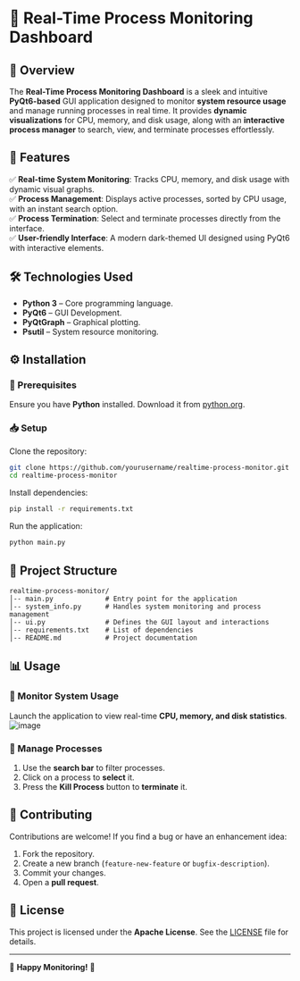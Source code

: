 # 🚀 Real-Time Process Monitoring Dashboard

## 📌 Overview
The **Real-Time Process Monitoring Dashboard** is a sleek and intuitive **PyQt6-based** GUI application designed to monitor **system resource usage** and manage running processes in real time. It provides **dynamic visualizations** for CPU, memory, and disk usage, along with an **interactive process manager** to search, view, and terminate processes effortlessly.

## 🎯 Features
✅ **Real-time System Monitoring**: Tracks CPU, memory, and disk usage with dynamic visual graphs.  
✅ **Process Management**: Displays active processes, sorted by CPU usage, with an instant search option.  
✅ **Process Termination**: Select and terminate processes directly from the interface.  
✅ **User-friendly Interface**: A modern dark-themed UI designed using PyQt6 with interactive elements.  

## 🛠️ Technologies Used
- **Python 3** – Core programming language.
- **PyQt6** – GUI Development.
- **PyQtGraph** – Graphical plotting.
- **Psutil** – System resource monitoring.

## ⚙️ Installation

### 📌 Prerequisites
Ensure you have **Python** installed. Download it from [python.org](https://www.python.org/).

### 📥 Setup
Clone the repository:
```sh
git clone https://github.com/yourusername/realtime-process-monitor.git
cd realtime-process-monitor
```
Install dependencies:
```sh
pip install -r requirements.txt
```
Run the application:
```sh
python main.py
```

## 📂 Project Structure
```
realtime-process-monitor/
│-- main.py             # Entry point for the application
│-- system_info.py      # Handles system monitoring and process management
│-- ui.py               # Defines the GUI layout and interactions
│-- requirements.txt    # List of dependencies
│-- README.md           # Project documentation
```

## 📊 Usage

### 🎯 Monitor System Usage
Launch the application to view real-time **CPU, memory, and disk statistics**.
![image](https://github.com/user-attachments/assets/6b3c7e1c-00c0-4b4e-a740-8f0dc84a5cc0)


### 🎯 Manage Processes
1. Use the **search bar** to filter processes.
2. Click on a process to **select** it.
3. Press the **Kill Process** button to **terminate** it.

## 🤝 Contributing
Contributions are welcome! If you find a bug or have an enhancement idea:

1. Fork the repository.
2. Create a new branch (`feature-new-feature` or `bugfix-description`).
3. Commit your changes.
4. Open a **pull request**.

## 📜 License
This project is licensed under the **Apache License**. See the [LICENSE](LICENSE) file for details.

---
🚀 **Happy Monitoring!** 🎯

